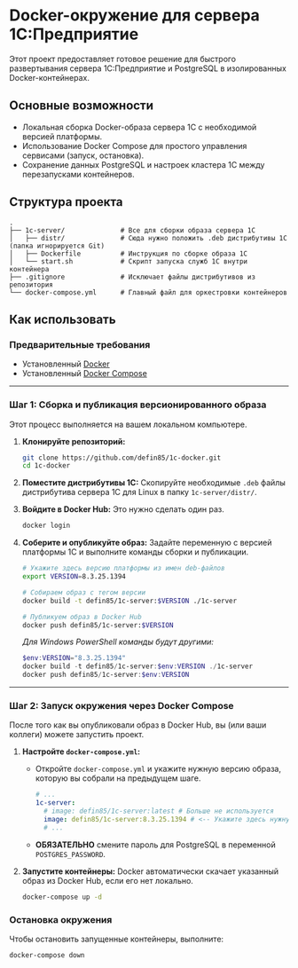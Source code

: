 # Docker-окружение для сервера 1С:Предприятие

Этот проект предоставляет готовое решение для быстрого развертывания сервера 1С:Предприятие и PostgreSQL в изолированных Docker-контейнерах.

## Основные возможности

* Локальная сборка Docker-образа сервера 1С с необходимой версией платформы.
* Использование Docker Compose для простого управления сервисами (запуск, остановка).
* Сохранение данных PostgreSQL и настроек кластера 1С между перезапусками контейнеров.

## Структура проекта

```text
.
├── 1c-server/              # Все для сборки образа сервера 1С
│   ├── distr/              # Сюда нужно положить .deb дистрибутивы 1С (папка игнорируется Git)
│   ├── Dockerfile          # Инструкция по сборке образа 1С
│   └── start.sh            # Скрипт запуска служб 1С внутри контейнера
├── .gitignore              # Исключает файлы дистрибутивов из репозитория
└── docker-compose.yml      # Главный файл для оркестровки контейнеров
```

## Как использовать

### Предварительные требования

* Установленный [Docker](https://www.docker.com/get-started)
* Установленный [Docker Compose](https://docs.docker.com/compose/install/)

---

### Шаг 1: Сборка и публикация версионированного образа

Этот процесс выполняется на вашем локальном компьютере.

1. **Клонируйте репозиторий:**

    ```bash
    git clone https://github.com/defin85/1c-docker.git
    cd 1c-docker
    ```

2. **Поместите дистрибутивы 1С:**
    Скопируйте необходимые `.deb` файлы дистрибутива сервера 1С для Linux в папку `1c-server/distr/`.

3. **Войдите в Docker Hub:**
    Это нужно сделать один раз.

    ```bash
    docker login
    ```

4. **Соберите и опубликуйте образ:**
    Задайте переменную с версией платформы 1С и выполните команды сборки и публикации.

    ```bash
    # Укажите здесь версию платформы из имен deb-файлов
    export VERSION=8.3.25.1394 
    
    # Собираем образ с тегом версии
    docker build -t defin85/1c-server:$VERSION ./1c-server
    
    # Публикуем образ в Docker Hub
    docker push defin85/1c-server:$VERSION
    ```

    *Для Windows PowerShell команды будут другими:*

    ```powershell
    $env:VERSION="8.3.25.1394"
    docker build -t defin85/1c-server:$env:VERSION ./1c-server
    docker push defin85/1c-server:$env:VERSION
    ```

---

### Шаг 2: Запуск окружения через Docker Compose

После того как вы опубликовали образ в Docker Hub, вы (или ваши коллеги) можете запустить проект.

1. **Настройте `docker-compose.yml`:**
    * Откройте `docker-compose.yml` и укажите нужную версию образа, которую вы собрали на предыдущем шаге.

        ```yaml
        # ...
        1c-server:
          # image: defin85/1c-server:latest # Больше не используется
          image: defin85/1c-server:8.3.25.1394 # <-- Укажите здесь нужную версию
          # ...
        ```

    * **ОБЯЗАТЕЛЬНО** смените пароль для PostgreSQL в переменной `POSTGRES_PASSWORD`.

2. **Запустите контейнеры:**
    Docker автоматически скачает указанный образ из Docker Hub, если его нет локально.

    ```bash
    docker-compose up -d
    ```

### Остановка окружения

Чтобы остановить запущенные контейнеры, выполните:

```bash
docker-compose down
```
